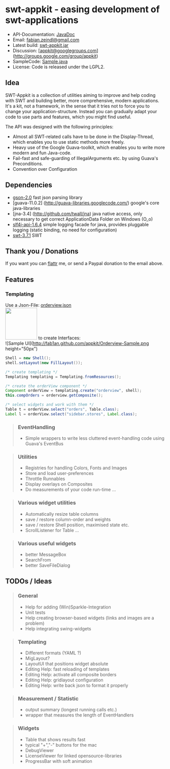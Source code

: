 
swt-appkit - easing development of swt-applications
==========================================

* API-Documentation: [JavaDoc](http://fab1an.github.com/appkit/javadoc/)
* Email: fabian.zeindl@gmail.com
* Latest build: [swt-appkit.jar](http://fab1an.github.com/appkit/swt-appkit.jar)
* Discussion: [appkit@googlegroups.com] (http://groups.google.com/group/appkit)
* SampleCode: [Sample.java](http://github.com/fab1an/appkit/blob/master/src/org/appkit/sample/Sample.java)
* License: Code is released under the LGPL2.

Idea
-------

SWT-Appkit is a collection of utilities aiming to improve and help coding with SWT and
building better, more comprehensive, modern applications.
It's a kit, not a framework, in the sense that it tries not to force you to change your
application-structure. Instead you can gradually adapt your code to use parts and features,
which you might find useful.

The API was designed with the following principles:
* Almost all SWT-related calls have to be done in the Display-Thread, which enables you to use static methods more freely. 
* Heavy use of the Google Guava-toolkit, which enables you to write more modern and fun Java-code.
* Fail-fast and safe-guarding of IllegalArguments etc. by using Guava's Preconditions.
* Convention over Configuration

Dependencies
------------------------

* [gson-2.0](http://google-gson.googlecode.com) fast json parsing library
* [guava-11.0.2] (http://guava-libraries.googlecode.com/) google's core java-libraries
* [jna-3.4] (http://github.com/twall/jna) java native access, only necessary to get correct ApplicationData Folder on Windows (O_o)
* [slf4j-api-1.6.4](http://slf4j.org/) simple logging facade for java, provides pluggable logging (static binding, no need for configuration)
* [swt-3.7.1](http://www.eclipse.org/swt) SWT

Thank you / Donations
------------------------------------

If you want you can [flattr](http://flattr.com/profile/cel1ne) me, or send a Paypal donation to the email above.

Features
-------------------------------

### Templating ###

Use a Json-File: [orderview.json](http://fab1an.github.com/appkit/orderview.json)     
<img src="http://fab1an.github.com/appkit/orderview-json.png" height="100px"/>
to create Interfaces:    
![Sample UI](http://fab1an.github.com/appkit/Orderview-Sample.png height="50px")     

```java
Shell = new Shell();
shell.setLayout(new FillLayout());

/* create templating */
Templating templating = Templating.fromResources();

/* create the orderView component */
Component orderView = templating.create("orderview", shell);
this.compOrders = orderview.getComposite();

/* select widgets and work with them */
Table t = orderView.select("orders", Table.class);
Label l = orderView.select("sidebar.stores", Label.class);
```

> ### EventHandling
> * Simple wrappers to write less cluttered event-handling code using Guava's EventBus

> ### Utilities
> * Registries for handling Colors, Fonts and Images
> * Store and load user-preferences
> * Throttle Runnables
> * Display overlays on Composites
> * Do measurements of your code run-time
> …

> ### Various widget utilities
> * Automatically resize table columns
> * save / restore column-order and weights
> * save / restore Shell position, maximised state etc.
> * ScrollListener for Table
> …

> ### Various useful widgets
> * better MessageBox
> * SearchFrom
> * better SaveFileDialog

TODOs / Ideas
------------------------

> ### General
> * Help for adding (Win)Sparkle-Integration
> * Unit tests
> * Help creating browser-based widgets (links and images are a problem)
> * Help integrating swing-widgets

> ### Templating
> * Different formats (YAML ?)
> * MigLayout?
> * LayoutUI that positions widget absolute
> * Editing Help: fast reloading of templates
> * Editing Help: activate all composite borders
> * Editing Help: gridlayout configuration
> * Editing Help: write back json to format it properly
	
> ### Measurement / Statistic 
> * output summary (longest running calls etc.)
> * wrapper that measures the length of EventHandlers

> ### Widgets
> * Table that shows results fast
> * typical "+","-" buttons for the mac
> * DebugViewer
> * LicenseViewer for linked opensource-libraries
> * ProgressBar with soft animation
